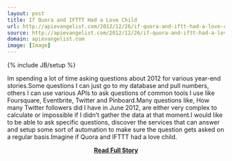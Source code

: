 ```yaml
---
layout: post
title: If Quora and IFTTT Had a Love Child
url: http://apievangelist.com/2012/12/26/if-quora-and-iftt-had-a-love-child/
source: http://apievangelist.com/2012/12/26/if-quora-and-iftt-had-a-love-child/
domain: apievangelist.com
image: [Image]
---
```

{% include JB/setup %}<p>Im spending a lot of time asking questions about 2012 for various year-end stories.Some questions I can just go to my database and pull numbers, others I can use various APIs to ask questions of common tools I use like Foursquare, Eventbrite, Twitter and Pinboard.Many questions like, How many Twitter followers did I have in June 2012, are either very complex to calculate or impossible if I didn&rsquo;t gather the data at that moment.I would like to be able to ask specific questions, discover the services that can answer and setup some sort of automation to make sure the question gets asked on a regular basis.Imagine if Quora and IFTTT had a love child.</p>
<center><p><a href="http://apievangelist.com/2012/12/26/if-quora-and-iftt-had-a-love-child/" style='padding:25px; font-sze:18px; font-weight: bold;'>Read Full Story</a></p></center>
